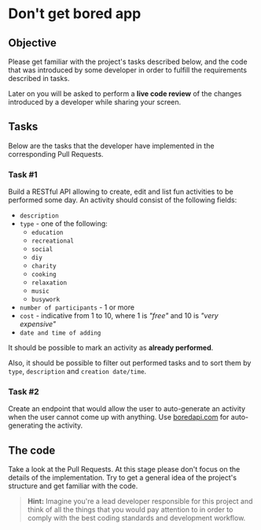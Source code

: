 # Don't get bored app

## Objective

Please get familiar with the project's tasks described below, and the code that was introduced
by some developer in order to fulfill the requirements described in tasks.

Later on you will be asked to perform a **live code review** of the changes introduced by a developer
while sharing your screen.

## Tasks

Below are the tasks that the developer have implemented in the corresponding Pull Requests.

### Task #1

Build a RESTful API allowing to create, edit and list fun activities to be performed some day.
An activity should consist of the following fields:

- `description`
- `type` - one of the following:
    - `education`
    - `recreational`
    - `social`
    - `diy`
    - `charity`
    - `cooking`
    - `relaxation`
    - `music`
    - `busywork`
- `number of participants` - 1 or more
- `cost` - indicative from 1 to 10, where 1 is *"free"* and 10 is *"very expensive"*
- `date and time of adding`

It should be possible to mark an activity as **already performed**.

Also, it should be possible to filter out performed tasks and to sort them by `type`, `description` and
`creation date/time`.

### Task #2

Create an endpoint that would allow the user to auto-generate an activity when the user cannot come up with anything.
Use [boredapi.com][1] for auto-generating the activity.

## The code

Take a look at the Pull Requests. At this stage please don't focus on the details of the implementation.
Try to get a general idea of the project's structure and get familiar with the code. 

> **Hint:** Imagine you're a lead developer responsible for this project and think of all the things that you would pay
> attention to in order to comply with the best coding standards and development workflow.

[1]: http://boredapi.com/ "Bored API"